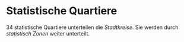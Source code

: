# Statistische Quartiere

34 statistische Quartiere unterteilen die *Stadtkreise*. Sie werden durch *statistisch Zonen* weiter unterteilt.
